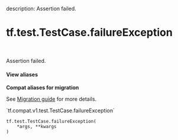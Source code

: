 description: Assertion failed.

<div itemscope itemtype="http://developers.google.com/ReferenceObject">
<meta itemprop="name" content="tf.test.TestCase.failureException" />
<meta itemprop="path" content="Stable" />
<meta itemprop="property" content="__init__"/>
<meta itemprop="property" content="__new__"/>
</div>

# tf.test.TestCase.failureException

<!-- Insert buttons and diff -->

<table class="tfo-notebook-buttons tfo-api nocontent" align="left">

</table>



Assertion failed.

<section class="expandable">
  <h4 class="showalways">View aliases</h4>
  <p>
<b>Compat aliases for migration</b>
<p>See
<a href="https://www.tensorflow.org/guide/migrate">Migration guide</a> for
more details.</p>
<p>`tf.compat.v1.test.TestCase.failureException`</p>
</p>
</section>

<pre class="devsite-click-to-copy prettyprint lang-py tfo-signature-link">
<code>tf.test.TestCase.failureException(
    *args, **kwargs
)
</code></pre>



<!-- Placeholder for "Used in" -->


